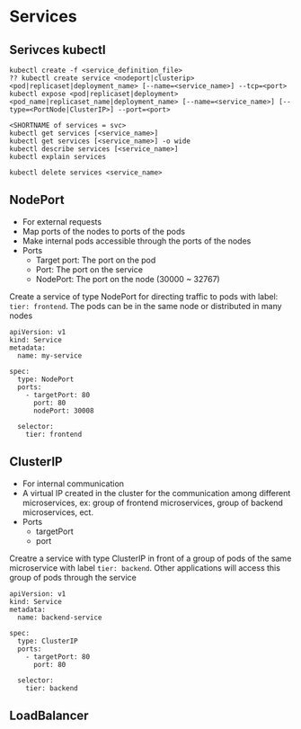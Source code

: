 # Services

## Serivces kubectl

```
kubectl create -f <service_definition_file>
?? kubectl create service <nodeport|clusterip> <pod|replicaset|deployment_name> [--name=<service_name>] --tcp=<port> 
kubectl expose <pod|replicaset|deployment> <pod_name|replicaset_name|deployment_name> [--name=<service_name>] [--type=<PortNode|ClusterIP>] --port=<port>

<SHORTNAME of services = svc>
kubectl get services [<service_name>] 
kubectl get services [<service_name>] -o wide
kubectl describe services [<service_name>]
kubectl explain services

kubectl delete services <service_name>
```

## NodePort

- For external requests
- Map ports of the nodes to ports of the pods
- Make internal pods accessible through the ports of the nodes
- Ports
  - Target port: The port on the pod
  - Port: The port on the service
  - NodePort: The port on the node (30000 ~ 32767)

Create a service of type NodePort for directing traffic to pods with label: `tier: frontend`. The pods can be in the same node or distributed in many nodes
```
apiVersion: v1
kind: Service
metadata:
  name: my-service

spec:
  type: NodePort
  ports:
    - targetPort: 80
      port: 80
      nodePort: 30008

  selector:
    tier: frontend
```

## ClusterIP

- For internal communication
- A virtual IP created in the cluster for the communication among different microservices, ex: group of frontend microservices, group of backend microservices, ect.
- Ports
  - targetPort
  - port

Creatre a service with type ClusterIP in front of a group of pods of the same microservice with label `tier: backend`. Other applications will access this group of pods through the service
```
apiVersion: v1
kind: Service
metadata:
  name: backend-service

spec:
  type: ClusterIP
  ports:
    - targetPort: 80
      port: 80

  selector:
    tier: backend
```

## LoadBalancer
